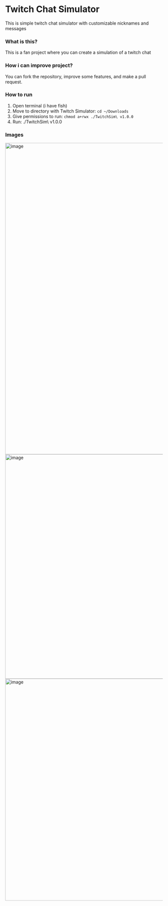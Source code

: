 # Twitch Chat Simulator
This is simple twitch chat simulator with customizable nicknames and messages

### What is this?
This is a fan project where you can create a simulation of a twitch chat

### How i can improve project?
You can fork the repository, improve some features, and make a pull request.

### How to run
1. Open terminal (i have fish)
2. Move to directory with Twitch Simulator: `cd ~/Downloads`
3. Give permissions to run: `chmod a+rwx ./TwitchSim\ v1.0.0`
4. Run: ./TwitchSim\ v1.0.0

### Images
<img width="1881" height="992" alt="image" src="https://github.com/user-attachments/assets/fccdcc45-ac36-4d19-b09e-e6c715cc2d21" />
<img width="1882" height="715" alt="image" src="https://github.com/user-attachments/assets/e49970a4-dee8-4410-9e2f-163517c1597c" />
<img width="1898" height="707" alt="image" src="https://github.com/user-attachments/assets/6ad705c1-f4c5-46bc-8d93-d29720388b8f" />
